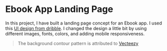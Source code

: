 # Ebook App Landing Page
In this project, I have built a landing page concept for an Ebook app. I used this [UI design from dribble](https://dribbble.com/shots/14191173-Download-Ebooks-Landing-page-design?utm_source=Clipboard_Shot&utm_campaign=hadialtaf&utm_content=Download%20Ebooks%20Landing%20page%20design&utm_medium=Social_Share&utm_source=Clipboard_Shot&utm_campaign=hadialtaf&utm_content=Download%20Ebooks%20Landing%20page%20design&utm_medium=Social_Share). I changed the design a little bit by using different images, fonts, colors, and adding mobile responsiveness. 

> The background contour pattern is attributed to [Vecteezy](https://www.vecteezy.com/vector-art/199305-contour-topography-background) <br/>
